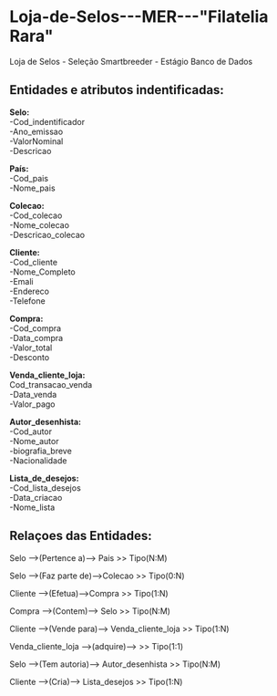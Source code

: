 # Loja-de-Selos---MER---"Filatelia Rara"
Loja de Selos - Seleção Smartbreeder - Estágio Banco de Dados

## Entidades e atributos indentificadas:
**Selo:**\
    -Cod_indentificador\
    -Ano_emissao\
    -ValorNominal\
    -Descricao
    
**País:**\
  -Cod_pais\
  -Nome_pais

**Colecao:**\
  -Cod_colecao\
  -Nome_colecao\
  -Descricao_colecao

**Cliente:**\
  -Cod_cliente\
  -Nome_Completo\
  -Emali\
  -Endereco\
  -Telefone
  
**Compra:**\
  -Cod_compra\
  -Data_compra\
  -Valor_total\
  -Desconto
  
**Venda_cliente_loja:**\
  Cod_transacao_venda\
  -Data_venda\
  -Valor_pago
  
**Autor_desenhista:**\
  -Cod_autor\
  -Nome_autor\
  -biografia_breve\
  -Nacionalidade
  
**Lista_de_desejos:**\
  -Cod_lista_desejos\
  -Data_criacao\
  -Nome_lista

## Relaçoes das Entidades:
Selo -->(Pertence a)--> Pais >> Tipo(N:M)

Selo -->(Faz parte de)-->Colecao >> Tipo(0:N)

Cliente -->(Efetua)-->Compra >> Tipo(1:N)

Compra -->(Contem)--> Selo >> Tipo(N:M)

Cliente -->(Vende para)--> Venda_cliente_loja >> Tipo(1:N)

Venda_cliente_loja -->(adquire)--> >> Tipo(1:1)

Selo -->(Tem autoria)--> Autor_desenhista >> Tipo(N:M)

Cliente -->(Cria)--> Lista_desejos >> Tipo(1:N)
